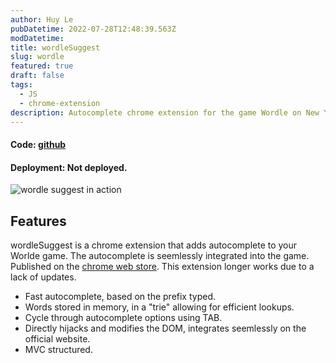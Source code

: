 ```yaml
---
author: Huy Le
pubDatetime: 2022-07-28T12:48:39.563Z
modDatetime:
title: wordleSuggest
slug: wordle
featured: true
draft: false
tags:
  - JS
  - chrome-extension
description: Autocomplete chrome extension for the game Wordle on New York Times. Built using Javascript.
---
```


#### Code: [github](https://github.com/huyl1/wordleSuggest)

#### Deployment: Not deployed.

![wordle suggest in action](@assets/blog/wordle-suggest-js/demo.gif)

## Features

wordleSuggest is a chrome extension that adds autocomplete to your Worlde game. The autocomplete is
seemlessly integrated into the game. Published on the [chrome web store](https://chromewebstore.google.com/detail/wordle-suggest/gglbpeofjcjkofejocefcncolhkldhom).
This extension longer works due to a lack of updates.

- Fast autocomplete, based on the prefix typed.
- Words stored in memory, in a "trie" allowing for efficient lookups.
- Cycle through autocomplete options using TAB.
- Directly hijacks and modifies the DOM, integrates seemlessly on the official website.
- MVC structured.
